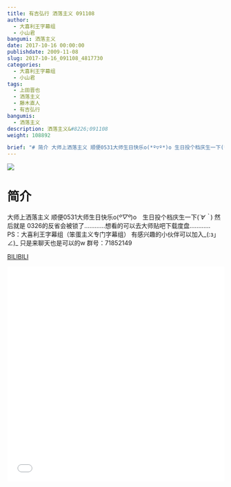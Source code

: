 ```yaml
---
title: 有吉弘行 洒落主义 091108
author: 
  - 大喜利王字幕组
  - 小山君
bangumi: 洒落主义
date: 2017-10-16 00:00:00
publishdate: 2009-11-08
slug: 2017-10-16_091108_4817730
categories: 
  - 大喜利王字幕组
  - 小山君
tags: 
  - 上田晋也
  - 洒落主义
  - 藤木直人
  - 有吉弘行
bangumis: 
  - 洒落主义
description: 洒落主义&#8226;091108
weight: 108892

brief: "# 简介 大师上洒落主义 顺便0531大师生日快乐o(*º▽º*)o 生日投个档庆生一下(*´∀｀*) 然后就是 0326的反省会被锁了…………想看的可以去大师贴吧下载度盘………… PS：大喜利王字幕组（笨蛋主义专门字幕组） 有感兴趣的小伙伴可以加入_(:з」∠)_ 只是来聊天也是可以的w 群号：71852149"
---
```


![](https://i.imgur.com/uUtw12q.jpg)

# 简介  
大师上洒落主义
顺便0531大师生日快乐o(*º▽º*)o　生日投个档庆生一下(*´∀｀*)
然后就是 0326的反省会被锁了…………想看的可以去大师贴吧下载度盘…………
PS：大喜利王字幕组（笨蛋主义专门字幕组） 
有感兴趣的小伙伴可以加入_(:з」∠)_  只是来聊天也是可以的w
群号：71852149

  [BILIBILI](https://www.bilibili.com/video/av4817730/)


<div class="vcontainer">  <iframe class='video' src="//www.bilibili.com/blackboard/player.html?aid=4817730" width="100%" height="500" frameborder="0" allowfullscreen="allowfullscreen"></iframe></div>
